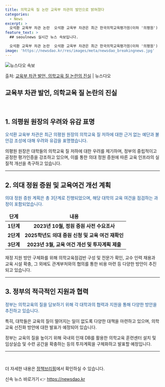 ```yaml
---
title: 의학교육 질 논란 교육부 차관의 발언으로 밝혀졌다
categories:
  - News
excerpt: >
  오석환 교육부 차관 논란  오석환 교육부 차관은 최근 한국의학교육평가원(이하 '의평원') 원장이 각 대학의 …
feature_text: >
  ## seoulnews 실시간 뉴스 속보입니다.

  오석환 교육부 차관 논란  오석환 교육부 차관은 최근 한국의학교육평가원(이하 '의평원') 원장이 각 대학의 …
image: 'https://newsdao.kr/res/images/meta/newsdao_breakingnews.jpg'
---
```


![뉴스다오 속보](https://newsdao.kr/res/images/meta/newsdao_breakingnews.jpg)

<p>출처: <a href="https://newsdao.kr/4625" rel="dofollow">교육부 차관 발언, 의학교육 질 논란의 진실</a> | 뉴스다오</p>

<h2>교육부 차관 발언, 의학교육 질 논란의 진실</h2>
<p data-ke-size="size16">&nbsp;</p>
<h2 data-ke-size="size26">1. 의평원 원장의 우려와 유감 표명</h2>
<p><span style="color: #1a5490;">오석환 교육부 차관은 최근 의평원 원장의 의학교육 질 저하에 대한 근거 없는 예단과 불안감 조성에 대해 우려와 유감을 표명했습니다.</span></p>
<p>의평원 원장은 대학들의 의학교육 질 저하에 대한 우려를 제기하며, 정부의 중립적이고 공정한 평가인증을 강조하고 있으며, 이를 통한 의대 정원 증원에 따른 교육 인프라의 실질적 개선을 촉구하고 있습니다.</p>
<hr>
<h2 data-ke-size="size26">2. 의대 정원 증원 및 교육여건 개선 계획</h2>
<p><span style="color: #1a5490;">의대 정원 증원 계획은 총 3단계로 진행되었으며, 해당 대학의 교육 여건을 점검하는 과정이 포함되었습니다.</span></p>
<table>
<thead>
<tr>
<td style="text-align: center; height: 17px;"><b>단계</b></td>
<td style="text-align: center; height: 17px;"><b>내용</b></td>
</tr>
</thead>
<tbody>
<tr>
<td style="text-align: center; height: 17px;"><b>1단계</b></td>
<td style="text-align: center; height: 17px;"><b>2023년 10월, 정원 증원 사전 수요조사</b></td>
</tr>
<tr>
<td style="text-align: center; height: 17px;"><b>2단계</b></td>
<td style="text-align: center; height: 17px;"><b>2025학년도 의대 증원 신청 및 교육 여건 재확인</b></td>
</tr>
<tr>
<td style="text-align: center; height: 17px;"><b>3단계</b></td>
<td style="text-align: center; height: 17px;"><b>2023년 3월, 교육 여건 개선 및 투자계획 제출</b></td>
</tr>
</tbody>
</table>
<p>재정 지원 방안 구체화를 위해 의학교육점검반 구성 및 전문가 확인, 교수 인력 채용과 교육 시설 확충, 그 외에도 관계부처와의 협의를 통한 비용 마련 등 다양한 방안이 추진되고 있습니다.</p>
<hr>
<h2 data-ke-size="size26">3. 정부의 적극적인 지원과 협력</h2>
<p><span style="color: #1a5490;">정부는 의학교육의 질을 담보하기 위해 각 대학과의 협력과 지원을 통해 다양한 방안을 추진하고 있습니다.</span></p>
<p>특히, 대학들은 교육의 질이 떨어지는 일이 없도록 다양한 대책을 마련하고 있으며, 의학교육 선진화 방안에 대한 발표가 예정되어 있습니다.</p>
<p>정부는 교육의 질을 높이기 위해 국내외 인재 DB를 활용한 의학교육 훈련센터 설치 및 임상실습 및 수련 공간을 확충하는 등의 투자계획을 구체화하고 발표할 예정입니다.</p>
<hr>
<p data-ke-size="size16">&nbsp;</p>
<p>더 자세한 내용은 <a href="https://newsdao.kr/4625">정책브리핑</a>에서 확인하실 수 있습니다.</p> 

신속 뉴스 바로가기 👉 <a href="https://newsdao.kr" rel="dofollow">https://newsdao.kr</a>



